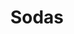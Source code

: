 ---
image: /images/soda.jpg
title: Sodas
description: |-
    A soft drink or soda is a drink that typically contains carbonated water, a sweetener, and a natural or artificial flavoring.
order: 11
menu: sodas
---
